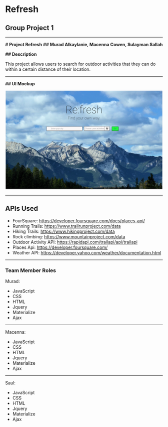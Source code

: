 # Refresh
## Group Project 1

---

**# Project Refresh**
**## Murad Alkaylanie, Macenna Cowen, Sulayman Sallah**

**## Description**

This project allows users to search for outdoor activities that they can do within a certain distance of their location.

---

**## UI Mockup**

![Refresh Demo Home](RefreshDemo.png)

---

## APIs Used

- FourSquare: https://developer.foursquare.com/docs/places-api/
- Running Trails: https://www.trailrunproject.com/data
- Hiking Trails: https://www.hikingproject.com/data
- Rock climbing: https://www.mountainproject.com/data
- Outdoor Activity API: https://rapidapi.com/trailapi/api/trailapi
- Places Api: https://developer.foursquare.com/
- Weather API: https://developer.yahoo.com/weather/documentation.html

---

### Team Member Roles

Murad:
- JavaScript
- CSS
- HTML
- Jquery
- Materialize
- Ajax

---

Macenna: 
- JavaScript
- CSS
- HTML
- Jquery
- Materialize
- Ajax

---

Saul:
- JavaScript
- CSS
- HTML
- Jquery
- Materialize
- Ajax





